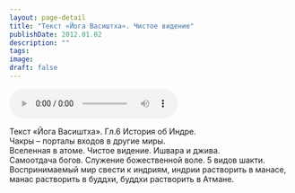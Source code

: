 ```yaml
---
layout: page-detail
title: "Текст «Йога Васиштха». Чистое видение"
publishDate: 2012.01.02
description: ""
tags:
image:
draft: false
---
```


<audio title="2012.01.02 - Текст «Йога Васиштха». Чистое видение.mp3" src="https://filer-api.advayta.org/v1.0/public/files/73034" controls=""></audio>

 Текст «Йога Васиштха». Гл.6 История об Индре.   
 Чакры – порталы входов в другие миры.  
 Вселенная в атоме. Чистое видение. Ишвара и джива.  
 Самоотдача богов. Служение божественной воле. 5 видов шакти.  
 Воспринимаемый мир свести к индриям, индрии растворить в манасе,  
 манас растворить в буддхи, буддхи растворить в Атмане.  

  
